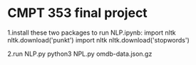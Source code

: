 # CMPT 353 final project

1.install these two packages to run NLP.ipynb:
 import nltk
 nltk.download('punkt')
 import nltk
 nltk.download('stopwords')

2.run NLP.py
 python3 NPL.py omdb-data.json.gz

